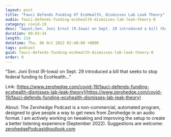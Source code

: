 ```yaml
---
layout: post
title: "Fauci Defends Funding Of EcoHealth, Dismisses Lab Leak Theory"
audio: fauci-defends-funding-ecohealth-dismisses-lab-leak-theory-0
category: covid-19
desc: "&quot;Sen. Joni Ernst (R-Iowa) on Sept. 29 introduced a bill that seeks to stop federal funding to EcoHealth...&quot;"
duration: 00:03:34
length: 214
datetime: Thu, 06 Oct 2022 02:40:00 +0000
tags: podcast
guid: fauci-defends-funding-ecohealth-dismisses-lab-leak-theory-0
order: 0
---
```

&quot;Sen. Joni Ernst (R-Iowa) on Sept. 29 introduced a bill that seeks to stop federal funding to EcoHealth...&quot;

Link: [https://www.zerohedge.com/covid-19/fauci-defends-funding-ecohealth-dismisses-lab-leak-theory](https://www.zerohedge.com/covid-19/fauci-defends-funding-ecohealth-dismisses-lab-leak-theory)

About: The Zerohedge Podcast is a non-commercial, automated program, designed to give people a way to get news from Zerohedge in an audio format.  I am actively working on tweaking and improving the setup to create a better listening experience (September 2022).  Suggestions are welcome: [zerohedgePodcast@outlook.com](mailto:zerohedgePodcast@outlook.com)